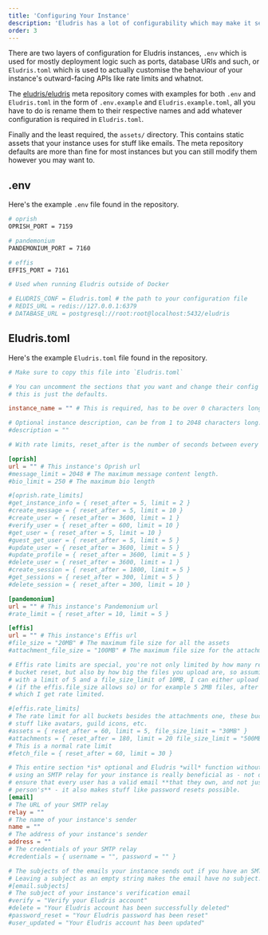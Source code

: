 ```yaml
---
title: 'Configuring Your Instance'
description: 'Eludris has a lot of configurability which may make it seem daunting to configure your instance- fret not however, for this page has got your back!'
order: 3
---
```


There are two layers of configuration for Eludris instances, `.env` which is used
for mostly deployment logic such as ports, database URIs and such, or `Eludris.toml`
which is used to actually customise the behaviour of your instance's outward-facing
APIs like rate limits and whatnot.

The [eludris/eludris](https://github.com/eludris/eludris) meta repository comes with
examples for both `.env` and `Eludris.toml` in the form of `.env.example` and `Eludris.example.toml`,
all you have to do is rename them to their respective names and add whatever configuration
is required in `Eludris.toml`.

Finally and the least required, the `assets/` directory. This contains static assets
that your instance uses for stuff like emails. The meta repository defaults are more
than fine for most instances but you can still modify them however you may want to.

## .env

Here's the example `.env` file found in the repository.

```sh
# oprish
OPRISH_PORT = 7159

# pandemonium
PANDEMONIUM_PORT = 7160

# effis
EFFIS_PORT = 7161

# Used when running Eludris outside of Docker

# ELUDRIS_CONF = Eludris.toml # the path to your configuration file
# REDIS_URL = redis://127.0.0.1:6379
# DATABASE_URL = postgresql://root:root@localhost:5432/eludris
```

## Eludris.toml

Here's the example `Eludris.toml` file found in the repository.

```toml
# Make sure to copy this file into `Eludris.toml`

# You can uncomment the sections that you want and change their config values,
# this is just the defaults.

instance_name = "" # This is required, has to be over 0 characters long.

# Optional instance description, can be from 1 to 2048 characters long.
#description = ""

# With rate limits, reset_after is the number of seconds between every bucket reset.

[oprish]
url = "" # This instance's Oprish url
#message_limit = 2048 # The maximum message content length.
#bio_limit = 250 # The maximum bio length

#[oprish.rate_limits]
#get_instance_info = { reset_after = 5, limit = 2 }
#create_message = { reset_after = 5, limit = 10 }
#create_user = { reset_after = 3600, limit = 1 }
#verify_user = { reset_after = 600, limit = 10 }
#get_user = { reset_after = 5, limit = 10 }
#guest_get_user = { reset_after = 5, limit = 5 }
#update_user = { reset_after = 3600, limit = 5 }
#update_profile = { reset_after = 3600, limit = 5 }
#delete_user = { reset_after = 3600, limit = 1 }
#create_session = { reset_after = 1800, limit = 5 }
#get_sessions = { reset_after = 300, limit = 5 }
#delete_session = { reset_after = 300, limit = 10 }

[pandemonium]
url = "" # This instance's Pandemonium url
#rate_limit = { reset_after = 10, limit = 5 }

[effis]
url = "" # This instance's Effis url
#file_size = "20MB" # The maximum file size for all the assets
#attachment_file_size = "100MB" # The maximum file size for the attachment bucket

# Effis rate limits are special, you're not only limited by how many requests per
# bucket reset, but also by how big the files you upload are, so assuming a rate limit
# with a limit of 5 and a file_size_limit of 10MB, I can either upload 1 10MB file
# (if the effis.file_size allows so) or for example 5 2MB files, after either of
# which I get rate limited.

#[effis.rate_limits]
# The rate limit for all buckets besides the attachments one, these buckets are
# stuff like avatars, guild icons, etc.
#assets = { reset_after = 60, limit = 5, file_size_limit = "30MB" }
#attachments = { reset_after = 180, limit = 20 file_size_limit = "500MB" }
# This is a normal rate limit
#fetch_file = { reset_after = 60, limit = 30 }

# This entire section *is* optional and Eludris *will* function without it. However,
# using an SMTP relay for your instance is really beneficial as - not only does it
# ensure that every user has a valid email **that they own, and not just some other
# person's** - it also makes stuff like password resets possible.
[email]
# The URL of your SMTP relay
relay = ""
# The name of your instance's sender
name = ""
# The address of your instance's sender
address = ""
# The credentials of your SMTP relay
#credentials = { username = "", password = "" }

# The subjects of the emails your instance sends out if you have an SMTP relay setup.
# Leaving a subject as an empty string makes the email have no subject.
#[email.subjects]
# The subject of your instance's verification email
#verify = "Verify your Eludris account"
#delete = "Your Eludris account has been successfully deleted"
#password_reset = "Your Eludris password has been reset"
#user_updated = "Your Eludris account has been updated"
```
